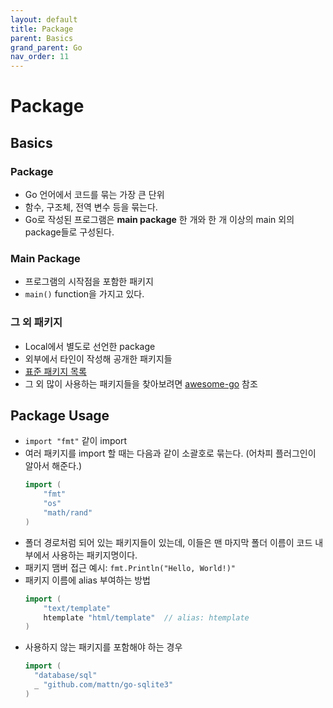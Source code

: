 ```yaml
---
layout: default
title: Package
parent: Basics
grand_parent: Go
nav_order: 11
---
```


# Package

## Basics

### Package

- Go 언어에서 코드를 묶는 가장 큰 단위
- 함수, 구조체, 전역 변수 등을 묶는다.
- Go로 작성된 프로그램은 **main package** 한 개와 한 개 이상의 main 외의 package들로 구성된다.

### Main Package

- 프로그램의 시작점을 포함한 패키지
- `main()` function을 가지고 있다.

### 그 외 패키지

- Local에서 별도로 선언한 package
- 외부에서 타인이 작성해 공개한 패키지들
- [표준 패키지 목록](https://golang.org/pkg/)
- 그 외 많이 사용하는 패키지들을 찾아보려면 [awesome-go](https://github.com/avelino/awesome-go) 참조

## Package Usage

- `import "fmt"` 같이 import
- 여러 패키지를 import 할 때는 다음과 같이 소괄호로 묶는다. (어차피 플러그인이 알아서 해준다.)
  ```go
  import (
      "fmt"
      "os"
      "math/rand"
  )
  ```
- 폴더 경로처럼 되어 있는 패키지들이 있는데, 이들은 맨 마지막 폴더 이름이 코드 내부에서 사용하는 패키지명이다.
- 패키지 맴버 접근 예시: `fmt.Println("Hello, World!)"`
- 패키지 이름에 alias 부여하는 방법
  ```go
  import (
      "text/template"
      htemplate "html/template"  // alias: htemplate
  )
  ```
- 사용하지 않는 패키지를 포함해야 하는 경우
  ```go
  import (
    "database/sql"
    _ "github.com/mattn/go-sqlite3"
  )
  ```
